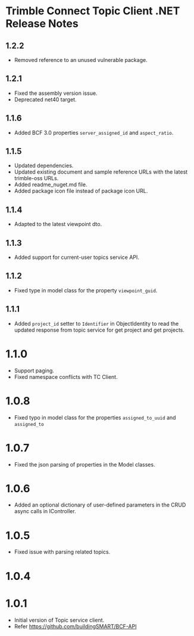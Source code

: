 # Trimble Connect Topic Client .NET Release Notes

## 1.2.2
* Removed reference to an unused vulnerable package.

## 1.2.1
* Fixed the assembly version issue.
* Deprecated net40 target.

## 1.1.6
* Added BCF 3.0 properties `server_assigned_id` and `aspect_ratio`.

## 1.1.5
* Updated dependencies.
* Updated existing document and sample reference URLs with the latest trimble-oss URLs.
* Added readme_nuget.md file.
* Added package icon file instead of package icon URL.

## 1.1.4
* Adapted to the latest viewpoint dto.

## 1.1.3
* Added support for current-user topics service API.

## 1.1.2
* Fixed type in model class for the property `viewpoint_guid`.

## 1.1.1
* Added `project_id` setter to `Identifier` in ObjectIdentity to read the updated response from topic service for get project and get projects.

# 1.1.0
* Support paging.
* Fixed namespace conflicts with TC Client.

# 1.0.8
* Fixed typo in model class for the properties `assigned_to_uuid` and `assigned_to`

# 1.0.7
* Fixed the json parsing of properties in the Model classes.

# 1.0.6
* Added an optional dictionary of user-defined parameters in the CRUD async calls in IController.

# 1.0.5
* Fixed issue with parsing related topics.

# 1.0.4
# 1.0.1
* Initial version of Topic service client.
* Refer https://github.com/buildingSMART/BCF-API 
